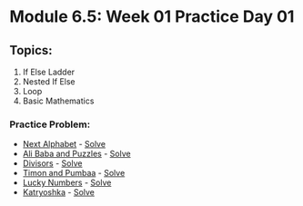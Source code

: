 # Module 6.5: Week 01 Practice Day 01
## Topics:
1. If Else Ladder
2. Nested If Else
3. Loop
4. Basic Mathematics

### Practice Problem:
- [Next Alphabet](https://codeforces.com/group/MWSDmqGsZm/contest/326175/problem/C) - [Solve]()
- [Ali Baba and Puzzles](https://codeforces.com/group/MWSDmqGsZm/contest/326175/problem/D) - [Solve]()
- [Divisors](https://codeforces.com/group/MWSDmqGsZm/contest/219432/problem/K) - [Solve]()
- [Timon and Pumbaa](https://codeforces.com/group/MWSDmqGsZm/contest/326907/problem/A) - [Solve]()
- [Lucky Numbers](https://codeforces.com/group/MWSDmqGsZm/contest/326175/problem/I) - [Solve]()
- [Katryoshka](https://codeforces.com/group/MWSDmqGsZm/contest/326175/problem/G) - [Solve]()